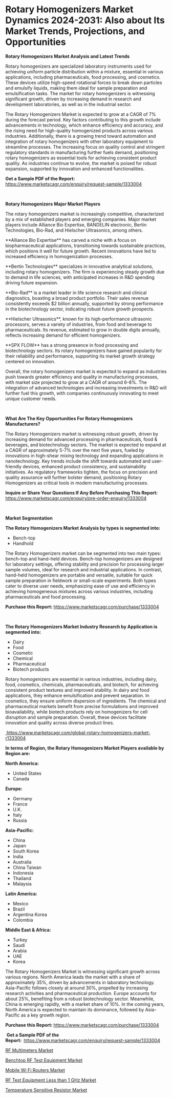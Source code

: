 <p><h1>Rotary Homogenizers Market Dynamics 2024-2031: Also about Its Market Trends, Projections, and Opportunities</h1></p><p><strong>Rotary Homogenizers Market Analysis and Latest Trends</strong></p>
<p><p>Rotary homogenizers are specialized laboratory instruments used for achieving uniform particle distribution within a mixture, essential in various applications, including pharmaceuticals, food processing, and cosmetics. These devices utilize high-speed rotational forces to break down particles and emulsify liquids, making them ideal for sample preparation and emulsification tasks. The market for rotary homogenizers is witnessing significant growth, driven by increasing demand in research and development laboratories, as well as in the industrial sector.</p><p>The Rotary Homogenizers Market is expected to grow at a CAGR of 7% during the forecast period. Key factors contributing to this growth include advancements in technology, which enhance efficiency and accuracy, and the rising need for high-quality homogenized products across various industries. Additionally, there is a growing trend toward automation and integration of rotary homogenizers with other laboratory equipment to streamline processes. The increasing focus on quality control and stringent regulatory standards in manufacturing further fuels demand, positioning rotary homogenizers as essential tools for achieving consistent product quality. As industries continue to evolve, the market is poised for robust expansion, supported by innovation and enhanced functionalities.</p></p>
<p><strong>Get a Sample PDF of the Report:&nbsp;</strong> <a href="https://www.marketscagr.com/enquiry/request-sample/1333004?utm_campaign=1349&utm_medium=2&utm_source=Github&utm_content=ia&utm_term=12102024&utm_id=rotary-homogenizers">https://www.marketscagr.com/enquiry/request-sample/1333004</a></p>
<p>&nbsp;</p>
<p><strong>Rotary Homogenizers Major Market Players</strong></p>
<p><p>The rotary homogenizers market is increasingly competitive, characterized by a mix of established players and emerging companies. Major market players include Alliance Bio Expertise, BANDELIN electronic, Bertin Technologies, Bio-Rad, and Hielscher Ultrasonics, among others.</p><p>**Alliance Bio Expertise** has carved a niche with a focus on biopharmaceutical applications, transitioning towards sustainable practices, which positions it well for future growth. Recent innovations have led to increased efficiency in homogenization processes.</p><p>**Bertin Technologies** specializes in innovative analytical solutions, including rotary homogenizers. The firm is experiencing steady growth due to demand in life sciences, with anticipated increases in R&D spending driving future expansion.</p><p>**Bio-Rad** is a market leader in life science research and clinical diagnostics, boasting a broad product portfolio. Their sales revenue consistently exceeds $2 billion annually, supported by strong performance in the biotechnology sector, indicating robust future growth prospects.</p><p>**Hielscher Ultrasonics**, known for its high-performance ultrasonic processors, serves a variety of industries, from food and beverage to pharmaceuticals. Its revenue, estimated to grow in double digits annually, reflects increasing demand for efficient homogenizers.</p><p>**SPX FLOW** has a strong presence in food processing and biotechnology sectors. Its rotary homogenizers have gained popularity for their reliability and performance, supporting its market growth strategy centered on innovation.</p><p>Overall, the rotary homogenizers market is expected to expand as industries push towards greater efficiency and quality in manufacturing processes, with market size projected to grow at a CAGR of around 6-8%. The integration of advanced technologies and increasing investments in R&D will further fuel this growth, with companies continuously innovating to meet unique customer needs.</p></p>
<p>&nbsp;</p>
<p><strong>What Are The Key Opportunities For Rotary Homogenizers Manufacturers?</strong></p>
<p><p>The Rotary Homogenizers market is witnessing robust growth, driven by increasing demand for advanced processing in pharmaceuticals, food & beverages, and biotechnology sectors. The market is expected to expand at a CAGR of approximately 5-7% over the next five years, fueled by innovations in high-shear mixing technology and expanding applications in nanotechnology. Key trends include the shift towards automated and user-friendly devices, enhanced product consistency, and sustainability initiatives. As regulatory frameworks tighten, the focus on precision and quality assurance will further bolster demand, positioning Rotary Homogenizers as critical tools in modern manufacturing processes.</p></p>
<p><strong>Inquire or Share Your Questions If Any Before Purchasing This Report:</strong> <a href="https://www.marketscagr.com/enquiry/pre-order-enquiry/1333004?utm_campaign=1349&utm_medium=2&utm_source=Github&utm_content=ia&utm_term=12102024&utm_id=rotary-homogenizers">https://www.marketscagr.com/enquiry/pre-order-enquiry/1333004</a></p>
<p>&nbsp;</p>
<p><strong>Market Segmentation</strong></p>
<p><strong>The Rotary Homogenizers Market Analysis by types is segmented into:</strong></p>
<p><ul><li>Bench-top</li><li>Handhold</li></ul></p>
<p><p>The Rotary Homogenizers market can be segmented into two main types: bench-top and hand-held devices. Bench-top homogenizers are designed for laboratory settings, offering stability and precision for processing larger sample volumes, ideal for research and industrial applications. In contrast, hand-held homogenizers are portable and versatile, suitable for quick sample preparation in fieldwork or small-scale experiments. Both types cater to diverse user needs, emphasizing ease of use and efficiency in achieving homogeneous mixtures across various industries, including pharmaceuticals and food processing.</p></p>
<p><strong>Purchase this Report:&nbsp;</strong><a href="https://www.marketscagr.com/purchase/1333004?utm_campaign=1349&utm_medium=2&utm_source=Github&utm_content=ia&utm_term=12102024&utm_id=rotary-homogenizers">https://www.marketscagr.com/purchase/1333004</a></p>
<p>&nbsp;</p>
<p><strong>The Rotary Homogenizers Market Industry Research by Application is segmented into:</strong></p>
<p><ul><li>Dairy</li><li>Food</li><li>Cosmetic</li><li>Chemical</li><li>Pharmaceutical</li><li>Biotech products</li></ul></p>
<p><p>Rotary homogenizers are essential in various industries, including dairy, food, cosmetics, chemicals, pharmaceuticals, and biotech, for achieving consistent product textures and improved stability. In dairy and food applications, they enhance emulsification and prevent separation. In cosmetics, they ensure uniform dispersion of ingredients. The chemical and pharmaceutical markets benefit from precise formulations and improved bioavailability, while biotech products rely on homogenizers for cell disruption and sample preparation. Overall, these devices facilitate innovation and quality across diverse product lines.</p></p>
<p><a href="https://www.marketscagr.com/global-rotary-homogenizers-market-r1333004?utm_campaign=1349&utm_medium=2&utm_source=Github&utm_content=ia&utm_term=12102024&utm_id=rotary-homogenizers">&nbsp;https://www.marketscagr.com/global-rotary-homogenizers-market-r1333004</a></p>
<p><strong>In terms of Region, the Rotary Homogenizers Market Players available by Region are:</strong></p>
<p>
    <p> <strong> North America: </strong>
        <ul>
            <li>United States</li>
            <li>Canada</li>
        </ul>
        </p> 
    <p> <strong> Europe: </strong>
        <ul>
            <li>Germany</li>
            <li>France</li>
            <li>U.K.</li>
            <li>Italy</li>
            <li>Russia</li>
        </ul>
        </p> 
    <p> <strong> Asia-Pacific: </strong>
        <ul>
            <li>China</li>
            <li>Japan</li>
            <li>South Korea</li>
            <li>India</li>
            <li>Australia</li>
            <li>China Taiwan</li>
            <li>Indonesia</li>
            <li>Thailand</li>
            <li>Malaysia</li>
        </ul>
        </p> 
    <p> <strong> Latin America: </strong>
        <ul>
            <li>Mexico</li>
            <li>Brazil</li>
            <li>Argentina Korea</li>
            <li>Colombia</li>
        </ul>
        </p> 
    <p> <strong> Middle East & Africa: </strong>
        <ul>
            <li>Turkey</li>
            <li>Saudi</li>
            <li>Arabia</li>
            <li>UAE</li>
            <li>Korea</li>
        </ul>
    </p>
    </p>
<p><p>The Rotary Homogenizers Market is witnessing significant growth across various regions. North America leads the market with a share of approximately 35%, driven by advancements in laboratory technology. Asia-Pacific follows closely at around 30%, propelled by increasing research activities and pharmaceutical production. Europe accounts for about 25%, benefiting from a robust biotechnology sector. Meanwhile, China is emerging rapidly, with a market share of 10%. In the coming years, North America is expected to maintain its dominance, followed by Asia-Pacific as a key growth region.</p></p>
<p><strong>Purchase this Report: </strong><a href="https://www.marketscagr.com/purchase/1333004?utm_campaign=1349&utm_medium=2&utm_source=Github&utm_content=ia&utm_term=12102024&utm_id=rotary-homogenizers">https://www.marketscagr.com/purchase/1333004</a></p>
<p>&nbsp;<strong>Get a Sample PDF of the Report:&nbsp;&nbsp;</strong><a href="https://www.marketscagr.com/enquiry/request-sample/1333004?utm_campaign=1349&utm_medium=2&utm_source=Github&utm_content=ia&utm_term=12102024&utm_id=rotary-homogenizers">https://www.marketscagr.com/enquiry/request-sample/1333004</a></p>
<p><strong></strong></p>
<p><p><a href="https://www.linkedin.com/pulse/rf-multimeters-industry-analysis-report-its-market-size-share-jny9e?utm_campaign=1349&utm_medium=2&utm_source=Github&utm_content=ia&utm_term=12102024&utm_id=rotary-homogenizers">RF Multimeters Market</a></p><p><a href="https://www.linkedin.com/pulse/benchtop-rf-test-equipment-market-forecast-global-trends-analysis-f9uze?utm_campaign=1349&utm_medium=2&utm_source=Github&utm_content=ia&utm_term=12102024&utm_id=rotary-homogenizers">Benchtop RF Test Equipment Market</a></p><p><a href="https://github.com/julyju69/Market-Research-Report-List-5/blob/main/mobile-wi-fi-routers-market.md?utm_campaign=1349&utm_medium=2&utm_source=Github&utm_content=ia&utm_term=12102024&utm_id=rotary-homogenizers">Mobile Wi Fi Routers Market</a></p><p><a href="https://www.linkedin.com/pulse/strategic-market-insights-navigating-global-rf-test-equipment-hvxxe?utm_campaign=1349&utm_medium=2&utm_source=Github&utm_content=ia&utm_term=12102024&utm_id=rotary-homogenizers">RF Test Equipment Less than 1 GHz Market</a></p><p><a href="https://github.com/gdfhhhj/Market-Research-Report-List-6/blob/main/temperature-sensitive-resistor-market.md?utm_campaign=1349&utm_medium=2&utm_source=Github&utm_content=ia&utm_term=12102024&utm_id=rotary-homogenizers">Temperature Sensitive Resistor Market</a></p></p>